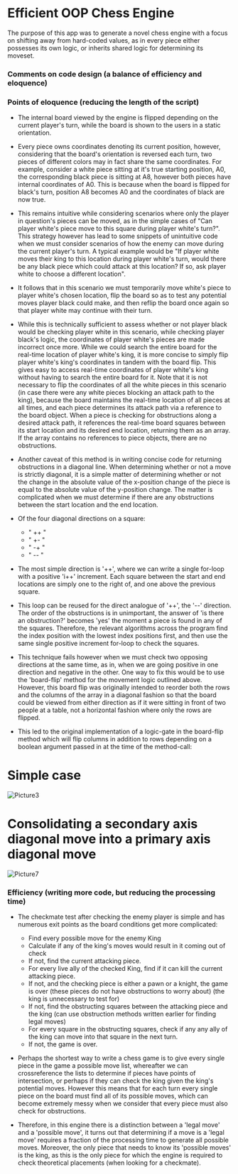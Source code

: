 # Efficient OOP Chess Engine

The purpose of this app was to generate a novel chess engine with a focus on shifting away from hard-coded values, as in every piece either possesses its own logic, or inherits shared logic for determining its moveset.

### Comments on code design (a balance of efficiency and eloquence)
### Points of eloquence (reducing the length of the script)
- The internal board viewed by the engine is flipped depending on the current player's turn, while the board is shown to the users in a static orientation.

- Every piece owns coordinates denoting its current position, however, considering that the board's orientation is reversed each turn, two pieces of different colors may in fact share the same coordinates. 
For example, consider a white piece sitting at it's true starting position, A0, the corresponding black piece is sitting at A8, however both pieces have internal coordinates of A0. This is because when the board is flipped for black's turn, position A8 becomes A0 and the coordinates of black are now true.

- This remains intuitive while considering scenarios where only the player in question's pieces can be moved, as in the simple cases of "Can player white's piece move to this square during player white's turn?".
This strategy however has lead to some snippets of unintuitive code when we must consider scenarios of how the enemy can move during the current player's turn. A typical example would be "If player white moves their king to this location during player white's turn, would there be any black piece which could attack at this location? If so, ask player white to choose a different location".

- It follows that in this scenario we must temporarily move white's piece to player white's chosen location, flip the board so as to test any potential moves player black could make, and then reflip the board once again so that player white may continue with their turn.

- While this is technically sufficient to assess whether or not player black would be checking player white in this scenario, while checking player black's logic, the coordinates of player white's pieces are made incorrect once more. While we could search the entire board for the real-time location of player white's king, it is more concise to simply flip player white's king's coordinates in tandem with the board flip. This gives easy to access real-time coordinates of player white's king without having to search the entire board for it.
Note that it is not necessary to flip the coordinates of all the white pieces in this scenario (in case there were any white pieces blocking an attack path to the king), because the board maintains the real-time location of all pieces at all times, and each piece determines its attack path via a reference to the board object. When a piece is checking for obstructions along a desired attack path, it references the real-time board squares between its start location and its desired end location, returning them as an array. If the array contains no references to piece objects, there are no obstructions.

- Another caveat of this method is in writing concise code for returning obstructions in a diagonal line. When determining whether or not a move is strictly diagonal, it is a simple matter of determining whether or not the change in the absolute value of the x-position change of the piece is equal to the absolute value of the y-position change. The matter is complicated when we must determine if there are any obstructions between the start location and the end location.

- Of the four diagonal directions on a square:
  - " ++ "
  - " +- "
  - " -+ "
  - " -- "
  
- The most simple direction is '++', where we can write a single for-loop with a positive 'i++' increment. Each square between the start and end locations are simply one to the right of, and one above the previous square.

- This loop can be reused for the direct analogue of '++', the '--' direction. The order of the obstructions is in unimportant, the answer of 'is there an obstruction?' becomes 'yes' the moment a piece is found in any of the squares. Therefore, the relevant algorithms across the program find the index position with the lowest index positions first, and then use the same single positive increment for-loop to check the squares.

- This technique fails however when we must check two opposing directions at the same time, as in, when we are going positive in one direction and negative in the other. One way to fix this would be to use the 'board-flip' method for the movement logic outlined above. However, this board flip was originally intended to reorder both the rows and the columns of the array in a diagonal fashion so that the board could be viewed from either direction as if it were sitting in front of two people at a table, not a horizontal fashion where only the rows are flipped.

- This led to the original implementation of a logic-gate in the board-flip method which will flip columns in addition to rows depending on a boolean argument passed in at the time of the method-call:

# Simple case
![Picture3](https://user-images.githubusercontent.com/67857298/95444897-51166300-0999-11eb-947f-9ad8d908daf1.png)

# Consolidating a secondary axis diagonal move into a primary axis diagonal move
![Picture7](https://user-images.githubusercontent.com/67857298/95449634-03512900-09a0-11eb-9b78-6bbc635ec1ab.png)

### Efficiency (writing more code, but reducing the processing time)
- The checkmate test after checking the enemy player is simple and has numerous exit points as the board conditions get more complicated:
  - Find every possible move for the enemy King
  - Calculate if any of the king's moves would result in it coming out of check
  - If not, find the current attacking piece.
  - For every live ally of the checked King, find if it can kill the current attacking piece.
  - If not, and the checking piece is either a pawn or a knight, the game is over (these pieces do not have obstructions to worry about) (the king is unnecessary to test for)
  - If not, find the obstructing squares between the attacking piece and the king (can use obstruction methods written earlier for finding legal moves)
  - For every square in the obstructing squares, check if any any ally of the king can move into that square in the next turn.
  - If not, the game is over.
  
- Perhaps the shortest way to write a chess game is to give every single piece in the game a possible move list, whereafter we can crossreference the lists to determine if pieces have points of intersection, or perhaps if they can check the king given the king's potential moves. However this means that for each turn every single piece on the board must find all of its possible moves, which can become extremely messy when we consider that every piece must also check for obstructions.
- Therefore, in this engine there is a distinction between a 'legal move' and a 'possible move', it turns out that determining if a move is a 'legal move' requires a fraction of the processing time to generate all possible moves. Moreover, the only piece that needs to know its 'possible moves' is the king, as this is the only piece for which the engine is required to check theoretical placements (when looking for a checkmate).
